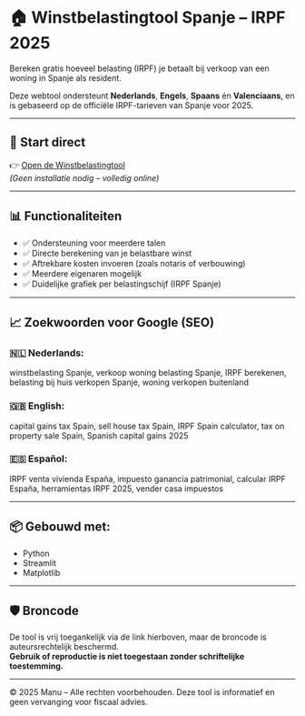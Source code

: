 # 🏠 Winstbelastingtool Spanje – IRPF 2025

Bereken gratis hoeveel belasting (IRPF) je betaalt bij verkoop van een woning in Spanje als resident.

Deze webtool ondersteunt **Nederlands**, **Engels**, **Spaans** én **Valenciaans**, en is gebaseerd op de officiële IRPF-tarieven van Spanje voor 2025.

---

## 🚀 Start direct

👉 [Open de Winstbelastingtool](https://winstbelasting-tool-udvlyy8klt2qd44szyunjf.streamlit.app/)  
*(Geen installatie nodig – volledig online)*

---

## 📊 Functionaliteiten

- ✅ Ondersteuning voor meerdere talen
- ✅ Directe berekening van je belastbare winst
- ✅ Aftrekbare kosten invoeren (zoals notaris of verbouwing)
- ✅ Meerdere eigenaren mogelijk
- ✅ Duidelijke grafiek per belastingschijf (IRPF Spanje)

---

## 📈 Zoekwoorden voor Google (SEO)

### 🇳🇱 Nederlands:
winstbelasting Spanje, verkoop woning belasting Spanje, IRPF berekenen, belasting bij huis verkopen Spanje, woning verkopen buitenland

### 🇬🇧 English:
capital gains tax Spain, sell house tax Spain, IRPF Spain calculator, tax on property sale Spain, Spanish capital gains 2025

### 🇪🇸 Español:
IRPF venta vivienda España, impuesto ganancia patrimonial, calcular IRPF España, herramientas IRPF 2025, vender casa impuestos

---

## 📦 Gebouwd met:

- Python
- Streamlit
- Matplotlib

---

## 🛡️ Broncode

De tool is vrij toegankelijk via de link hierboven, maar de broncode is auteursrechtelijk beschermd.  
**Gebruik of reproductie is niet toegestaan zonder schriftelijke toestemming.**

---

© 2025 Manu – Alle rechten voorbehouden. Deze tool is informatief en geen vervanging voor fiscaal advies.
